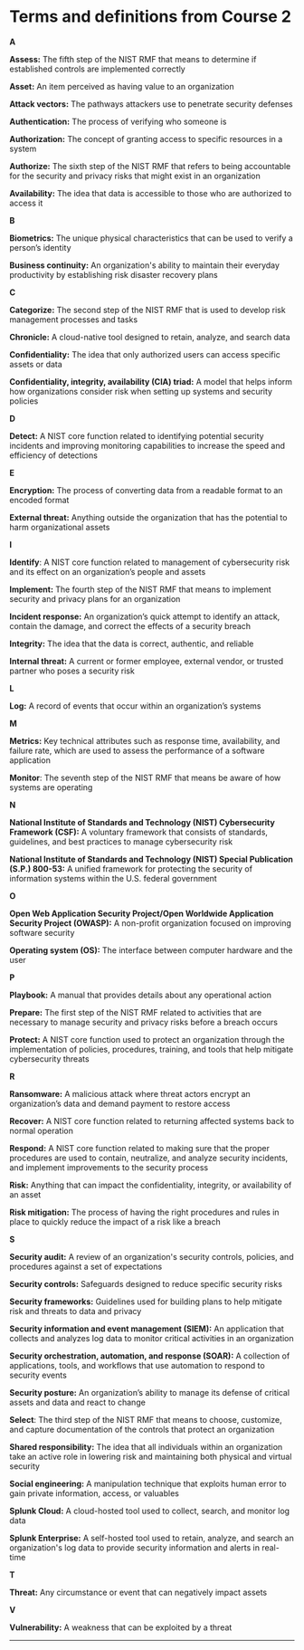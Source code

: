 # Terms and definitions from Course 2

**A**

**Assess:** The fifth step of the NIST RMF that means to determine if established controls are implemented correctly

**Asset:** An item perceived as having value to an organization

**Attack vectors:** The pathways attackers use to penetrate security defenses

**Authentication:** The process of verifying who someone is

**Authorization:** The concept of granting access to specific resources in a system

**Authorize:** The sixth step of the NIST RMF that refers to being accountable for the security and privacy risks that might exist in an organization

**Availability:** The idea that data is accessible to those who are authorized to access it

**B**

**Biometrics:** The unique physical characteristics that can be used to verify a person’s identity

**Business continuity:** An organization's ability to maintain their everyday productivity by establishing risk disaster recovery plans

**C**

**Categorize:** The second step of the NIST RMF that is used to develop risk management processes and tasks

**Chronicle:** A cloud-native tool designed to retain, analyze, and search data

**Confidentiality:** The idea that only authorized users can access specific assets or data

**Confidentiality, integrity, availability (CIA) triad:** A model that helps inform how organizations consider risk when setting up systems and security policies

**D**

**Detect:** A NIST core function related to identifying potential security incidents and improving monitoring capabilities to increase the speed and efficiency of detections

**E**

**Encryption:** The process of converting data from a readable format to an encoded format

**External threat:** Anything outside the organization that has the potential to harm organizational assets

**I**

**Identify**: A NIST core function related to management of cybersecurity risk and its effect on an organization’s people and assets

**Implement:** The fourth step of the NIST RMF that means to implement security and privacy plans for an organization

**Incident response:** An organization’s quick attempt to identify an attack, contain the damage, and correct the effects of a security breach

**Integrity:** The idea that the data is correct, authentic, and reliable

**Internal threat:** A current or former employee, external vendor, or trusted partner who poses a security risk

**L**

**Log:** A record of events that occur within an organization’s systems

**M**

**Metrics:** Key technical attributes such as response time, availability, and failure rate, which are used to assess the performance of a software application

**Monitor**: The seventh step of the NIST RMF that means be aware of how systems are operating

**N**

**National Institute of Standards and Technology (NIST) Cybersecurity Framework (CSF):** A voluntary framework that consists of standards, guidelines, and best practices to manage cybersecurity risk

**National Institute of Standards and Technology (NIST) Special Publication (S.P.) 800-53:** A unified framework for protecting the security of information systems within the U.S. federal government

**O**

**Open Web Application Security Project/Open Worldwide Application Security Project (OWASP):** A non-profit organization focused on improving software security

**Operating system (OS):** The interface between computer hardware and the user

**P**

**Playbook:** A manual that provides details about any operational action

**Prepare:** The first step of the NIST RMF related to activities that are necessary to manage security and privacy risks before a breach occurs

**Protect:** A NIST core function used to protect an organization through the implementation of policies, procedures, training, and tools that help mitigate cybersecurity threats

**R**

**Ransomware:** A malicious attack where threat actors encrypt an organization’s data and demand payment to restore access

**Recover:** A NIST core function related to returning affected systems back to normal operation

**Respond:** A NIST core function related to making sure that the proper procedures are used to contain, neutralize, and analyze security incidents, and implement improvements to the security process

**Risk:** Anything that can impact the confidentiality, integrity, or availability of an asset

**Risk mitigation:** The process of having the right procedures and rules in place to quickly reduce the impact of a risk like a breach

**S**

**Security audit:** A review of an organization's security controls, policies, and procedures against a set of expectations

**Security controls:** Safeguards designed to reduce specific security risks

**Security frameworks:** Guidelines used for building plans to help mitigate risk and threats to data and privacy

**Security information and event management (SIEM):** An application that collects and analyzes log data to monitor critical activities in an organization

**Security orchestration, automation, and response (SOAR):** A collection of applications, tools, and workflows that use automation to respond to security events

**Security posture:** An organization’s ability to manage its defense of critical assets and data and react to change

**Select**: The third step of the NIST RMF that means to choose, customize, and capture documentation of the controls that protect an organization

**Shared responsibility:** The idea that all individuals within an organization take an active role in lowering risk and maintaining both physical and virtual security

**Social engineering:** A manipulation technique that exploits human error to gain private information, access, or valuables

**Splunk Cloud:** A cloud-hosted tool used to collect, search, and monitor log data

**Splunk Enterprise:** A self-hosted tool used to retain, analyze, and search an organization's log data to provide security information and alerts in real-time

**T**

**Threat:** Any circumstance or event that can negatively impact assets

**V**

**Vulnerability:** A weakness that can be exploited by a threat

***
